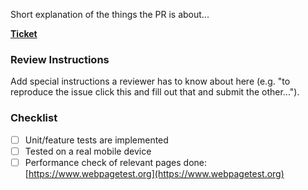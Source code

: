 Short explanation of the things the PR is about...

**[Ticket](url)**

### Review Instructions

Add special instructions a reviewer has to know about here (e.g. "to reproduce the issue click this and fill out that and submit the other...").

### Checklist

- [ ] Unit/feature tests are implemented
- [ ] Tested on a real mobile device
- [ ] Performance check of relevant pages done: [https://www.webpagetest.org](https://www.webpagetest.org)
